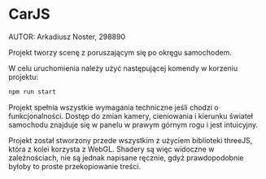 # CarJS
AUTOR: Arkadiusz Noster, 298890

Projekt tworzy scenę z poruszającym się po okręgu samochodem.

W celu uruchomienia należy użyć następującej komendy w korzeniu projektu:
```bash
npm run start
```
Projekt spełnia wszystkie wymagania techniczne jeśli chodzi o funkcjonalności. 
Dostęp do zmian kamery, cieniowania i kierunku świateł samochodu znajduje się w panelu w prawym górnym rogu i jest intuicyjny.

 Projekt został stworzony przede wszystkim z użyciem biblioteki threeJS, która z kolei korzysta z WebGL. Shadery są więc widoczne w zależnościach, nie są jednak napisane ręcznie, gdyż prawdopodobnie byłoby to proste przekopiowanie treści. 

